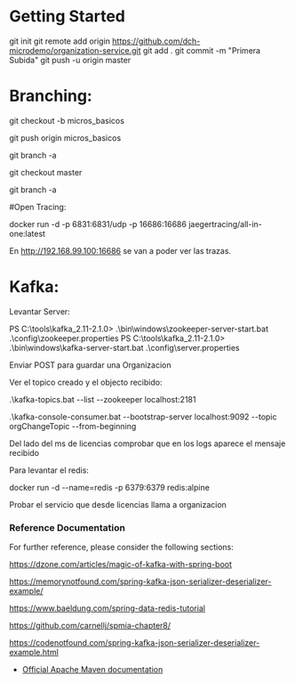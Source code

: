 # Getting Started
git init
git remote add origin https://github.com/dch-microdemo/organization-service.git
git add .
git commit -m "Primera Subida"
git push -u origin master

# Branching:

git checkout -b micros_basicos

git push origin micros_basicos

git branch -a

git checkout master

git branch -a

#Open Tracing:

docker run -d -p 6831:6831/udp -p 16686:16686 jaegertracing/all-in-one:latest

En http://192.168.99.100:16686 se van a poder ver las trazas.

# Kafka:

Levantar Server:

PS C:\tools\kafka_2.11-2.1.0> .\bin\windows\zookeeper-server-start.bat .\config\zookeeper.properties 
PS C:\tools\kafka_2.11-2.1.0> .\bin\windows\kafka-server-start.bat .\config\server.properties 

Enviar POST para guardar una Organizacion

Ver el topico creado y el objecto recibido:

.\kafka-topics.bat --list --zookeeper localhost:2181

.\kafka-console-consumer.bat --bootstrap-server localhost:9092 --topic orgChangeTopic --from-beginning

Del lado del ms de licencias comprobar que en los logs aparece el mensaje recibido

Para levantar el redis:

docker run -d --name=redis -p 6379:6379 redis:alpine

Probar el servicio que desde licencias llama a organizacion


### Reference Documentation
For further reference, please consider the following sections:

https://dzone.com/articles/magic-of-kafka-with-spring-boot

https://memorynotfound.com/spring-kafka-json-serializer-deserializer-example/

https://www.baeldung.com/spring-data-redis-tutorial

https://github.com/carnellj/spmia-chapter8/

https://codenotfound.com/spring-kafka-json-serializer-deserializer-example.html

* [Official Apache Maven documentation](https://maven.apache.org/guides/index.html)


